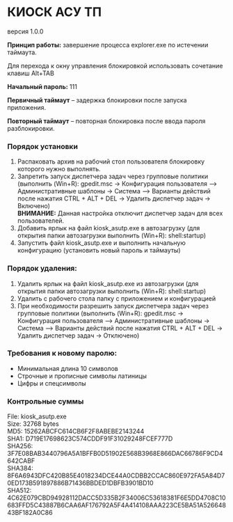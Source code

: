 # КИОСК АСУ ТП
версия 1.0.0

__Принцип работы:__ завершение процесса explorer.exe по истечении таймаута.

Для перехода к окну управления блокировкой использовать сочетание клавиш Alt+TAB

__Начальный пароль:__ 111  

__Первичный таймаут__ – задержка блокировки после запуска приложения.

__Повторный таймаут__ – повторная блокировка после ввода пароля разблокировки.

### Порядок установки
1.	Распаковать архив на рабочий стол пользователя блокировку которого нужно выполнять.
2.	Запретить запуск диспетчера задач через групповые политики (выполнить (Win+R): gpedit.msc -> 
Конфигурация пользователя –> Административные шаблоны -> Система –> Варианты действий после нажатия CTRL + ALT + DEL -> 
Удалить диспетчер задач -> Включено)  
__ВНИМАНИЕ:__ Данная настройка отключит диспетчер задач для всех пользователей.
3.	Добавить ярлык на файл kiosk_asutp.exe в автозагрузку (для открытия папки автозагрузки выполнить (Win+R): shell:startup)
4.	Запустить файл kiosk_asutp.exe и выполнить начальную конфигурацию (установить новый пароль и таймауты)

### Порядок удаления:
1.	Удалить ярлык на файл kiosk_asutp.exe из автозагрузки (для открытия папки автозагрузки выполнить (Win+R): shell:startup)
2.	Удалить с рабочего стола папку с приложением и конфигурацией
3.	При необходимости разрешить запуск диспетчера задач через групповые политики (выполнить (Win+R): gpedit.msc -> Конфигурация пользователя –> Административные шаблоны -> Система –> Варианты действий после нажатия CTRL + ALT + DEL -> Удалить диспетчер задач -> Отключено)

### Требования к новому паролю: 
+ Минимальная длина 10 символов
+ Строчные и прописные символы латиницы
+ Цифры и спецсимволы

### Контрольные суммы
File: kiosk_asutp.exe  
Size: 32768 bytes  
MD5: 15262ABCFC614CB6F2F8ABEBE2143244  
SHA1: D719E17698623C574CDDF91F31029248FCEF777D  
SHA256: 3F7E08BAB3440796A5A1BFFB0D51902E568B3968E866DAC66786F9CD4642CABF  
SHA384: 8F6A6943DFC420B85E4018234DCE44A0CDBB2CCAC860E972FA5A84D70ED173B591897886B71436BBDED1DBFB3901BD10  
SHA512: 4C62E079CBD94928112DACC5D335B2F34006C53618381F6E5DD4708C10683FFD5C43887B6CAA6AF176792A5F4A414108AAA223CE5BA51A52664843BF182A0C86
